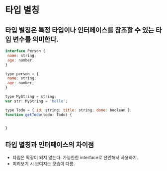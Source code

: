 # 타입 별칭

## 타입 별칭은 특정 타입이나 인터페이스를 참조할 수 있는 타입 변수를 의미한다. 

```js
interface Person {
 name: string;
 age: number;
}

type person = {
 name: string;
 age: number;
}

type MyString = string;
var str: MyString = 'hello';

type Todo = { id: string; title: string; done: boolean };
function getTodo(todo: Todo) {


}

```

## 타입 별칭과 인터페이스의 차이점 

- 타입은 확장이 되지 않는다. 가능한한 interface로 선언해서 사용하기. 
- 미리보기 시 보여지는 모습이 다름. 

